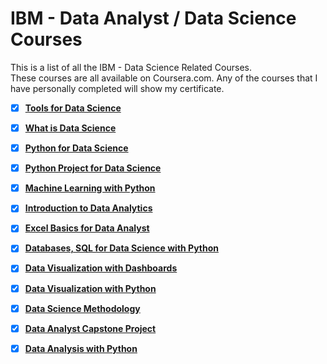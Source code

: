 # IBM - Data Analyst / Data Science Courses

This is a list of all the IBM - Data Science Related Courses.  
These courses are all available on Coursera.com.  Any of the courses that I have personally completed will show my certificate.


- [x] [__Tools for Data Science__](https://github.com/James-E-Porter/IBM_Data_Science/blob/3d2e23f02f10726192dc877720b8f95f623ab009/IBM_Courses/Tools_for_Data_Science/readme.md)

- [x] [__What is Data Science__](https://github.com/James-E-Porter/IBM_Data_Science/blob/198be5020f3c1c23568215a474be073164aa9793/IBM_Courses/What_is_Data_Science/readme.md)


- [x] [__Python for Data Science__](https://github.com/James-E-Porter/IBM_Data_Science/blob/198be5020f3c1c23568215a474be073164aa9793/IBM_Courses/What_is_Data_Science/readme.md)


- [x] [__Python Project for Data Science__](https://github.com/James-E-Porter/IBM_Data_Science/blob/198be5020f3c1c23568215a474be073164aa9793/IBM_Courses/What_is_Data_Science/readme.md)



- [x] [__Machine Learning with Python__](https://github.com/James-E-Porter/IBM_Data_Science/blob/198be5020f3c1c23568215a474be073164aa9793/IBM_Courses/What_is_Data_Science/readme.md)

- [x] [__Introduction to Data Analytics__](https://github.com/James-E-Porter/IBM_Data_Science/blob/198be5020f3c1c23568215a474be073164aa9793/IBM_Courses/What_is_Data_Science/readme.md)


- [x] [__Excel Basics for Data Analyst__](https://github.com/James-E-Porter/IBM_Data_Science/blob/198be5020f3c1c23568215a474be073164aa9793/IBM_Courses/What_is_Data_Science/readme.md)


- [x] [__Databases, SQL for Data Science with Python__](https://github.com/James-E-Porter/IBM_Data_Science/blob/198be5020f3c1c23568215a474be073164aa9793/IBM_Courses/What_is_Data_Science/readme.md)


- [x] [__Data Visualization with Dashboards__](https://github.com/James-E-Porter/IBM_Data_Science/blob/198be5020f3c1c23568215a474be073164aa9793/IBM_Courses/What_is_Data_Science/readme.md)

      
- [x] [__Data Visualization with Python__](https://github.com/James-E-Porter/IBM_Data_Science/blob/198be5020f3c1c23568215a474be073164aa9793/IBM_Courses/What_is_Data_Science/readme.md)


- [x] [__Data Science Methodology__](https://github.com/James-E-Porter/IBM_Data_Science/blob/198be5020f3c1c23568215a474be073164aa9793/IBM_Courses/What_is_Data_Science/readme.md)


- [x] [__Data Analyst Capstone Project__](https://github.com/James-E-Porter/IBM_Data_Science/blob/198be5020f3c1c23568215a474be073164aa9793/IBM_Courses/What_is_Data_Science/readme.md)

- [x] [__Data Analysis with Python__](https://github.com/James-E-Porter/IBM_Data_Science/blob/198be5020f3c1c23568215a474be073164aa9793/IBM_Courses/What_is_Data_Science/readme.md)



























